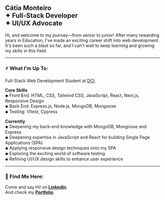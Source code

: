 ## Cátia Monteiro <br>✦ Full-Stack Developer <br>✦ UI/UX Advocate <br>

Hi, and welcome to my journey—from senior to junior! After many rewarding years in Education, I've made an exciting career shift into web development. It's been such a blast so far, and I can’t wait to keep learning and growing my skills in this field.
<br>

---

### ⚡ What I’m Up To:

Full-Stack Web Development Student at [DCI](https://start.digitalcareerinstitute.org).

**Core Skills**  
⬥ Front End: HTML, CSS, Tailwind CSS, JavaScript, React, Next.js, Responsive Design  
⬥ Back End: Express.js, Node.js, MongoDB, Mongoose  
⬥ Testing: Vitest, Cypress

**Currently**  
⬥ Deepening my back-end knowledge with MongoDB, Mongoose and Express  
⬥ Deepening expertise in JavaScript and React for building Single Page Applications (SPA)  
⬥ Applying responsive design techniques onto my SPA  
⬥ Exploring the exciting world of software testing  
⬥ Refining UI/UX design skills to enhance user experience

---

### 📍 Find Me Here:

Come and say Hi! on **[LinkedIn](https://www.linkedin.com/in/catiamonteirov/)**.  
And check my **[Portfolio](https://www.catiamonteiro.dev)**.
